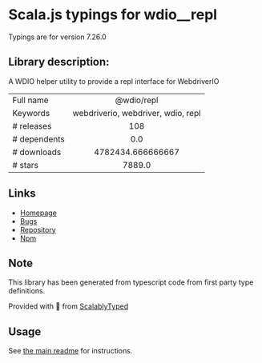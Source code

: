 
# Scala.js typings for wdio__repl

Typings are for version 7.26.0

## Library description:
A WDIO helper utility to provide a repl interface for WebdriverIO

|                    |                 |
| ------------------ | :-------------: |
| Full name          | @wdio/repl |
| Keywords           | webdriverio, webdriver, wdio, repl |
| # releases         | 108 |
| # dependents       | 0.0 |
| # downloads        | 4782434.666666667 |
| # stars            | 7889.0 |

## Links
- [Homepage](https://github.com/webdriverio/webdriverio/tree/main/packages/wdio-repl)
- [Bugs](https://github.com/webdriverio/webdriverio/issues)
- [Repository](https://github.com/webdriverio/webdriverio)
- [Npm](https://www.npmjs.com/package/%40wdio%2Frepl)
    


## Note
This library has been generated from typescript code from first party type definitions.

Provided with :purple_heart: from [ScalablyTyped](https://github.com/oyvindberg/ScalablyTyped)

## Usage
See [the main readme](../../readme.md) for instructions.


